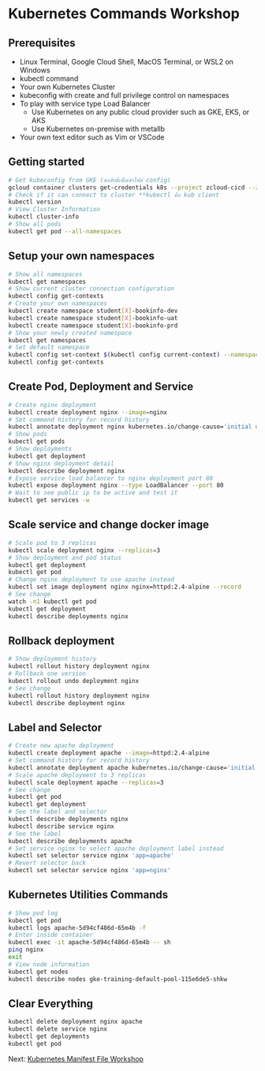 # Kubernetes Commands Workshop

## Prerequisites

* Linux Terminal, Google Cloud Shell, MacOS Terminal, or WSL2 on Windows
* kubectl command
* Your own Kubernetes Cluster
* kubeconfig with create and full privilege control on namespaces
* To play with service type Load Balancer
  * Use Kubernetes on any public cloud provider such as GKE, EKS, or AKS
  * Use Kubernetes on-premise with metallb
* Your own text editor such as Vim or VSCode

## Getting started

```bash
# Get kubeconfig from GKE (ขอสิทธิ์เพื่อเข้าไฟล์ config)
gcloud container clusters get-credentials k8s --project zcloud-cicd --zone asia-southeast1-a
# Check if it can connect to cluster **kubectl คือ kub client
kubectl version
# View Cluster Information
kubectl cluster-info
# Show all pods
kubectl get pod --all-namespaces
```

## Setup your own namespaces

```bash
# Show all namespaces
kubectl get namespaces
# Show current cluster connection configuration
kubectl config get-contexts
# Create your own namespaces
kubectl create namespace student[X]-bookinfo-dev
kubectl create namespace student[X]-bookinfo-uat
kubectl create namespace student[X]-bookinfo-prd
# Show your newly created namespace
kubectl get namespaces
# Set default namespace
kubectl config set-context $(kubectl config current-context) --namespace=student[X]-bookinfo-dev
kubectl config get-contexts
```

## Create Pod, Deployment and Service

```bash
# Create nginx deployment
kubectl create deployment nginx --image=nginx
# Set command history for record history
kubectl annotate deployment nginx kubernetes.io/change-cause='initial deployment'
# Show pods
kubectl get pods
# Show deployments
kubectl get deployment
# Show nginx deployment detail
kubectl describe deployment nginx
# Expose service load balancer to nginx deployment port 80
kubectl expose deployment nginx --type LoadBalancer --port 80
# Wait to see public ip to be active and test it
kubectl get services -w
```

## Scale service and change docker image

```bash
# Scale pod to 3 replicas
kubectl scale deployment nginx --replicas=3
# Show deployment and pod status
kubectl get deployment
kubectl get pod
# Change nginx deployment to use apache instead
kubectl set image deployment nginx nginx=httpd:2.4-alpine --record
# See change
watch -n1 kubectl get pod
kubectl get deployment
kubectl describe deployments nginx
```

## Rollback deployment

```bash
# Show deployment history
kubectl rollout history deployment nginx
# Rollback one version
kubectl rollout undo deployment nginx
# See change
kubectl rollout history deployment nginx
kubectl describe deployment nginx
```

## Label and Selector

```bash
# Create new apache deployment
kubectl create deployment apache --image=httpd:2.4-alpine
# Set command history for record history
kubectl annotate deployment apache kubernetes.io/change-cause='initial apache deployment'
# Scale apache deployment to 3 replicas
kubectl scale deployment apache --replicas=3
# See change
kubectl get pod
kubectl get deployment
# See the label and selector
kubectl describe deployments nginx
kubectl describe service nginx
# See the label
kubectl describe deployments apache
# Set service nginx to select apache deployment label instead
kubectl set selector service nginx 'app=apache'
# Revert selector back
kubectl set selector service nginx 'app=nginx'
```

## Kubernetes Utilities Commands

```bash
# Show pod log
kubectl get pod
kubectl logs apache-5d94cf486d-65m4b -f
# Enter inside container
kubectl exec -it apache-5d94cf486d-65m4b -- sh
ping nginx
exit
# View node information
kubectl get nodes
kubectl describe nodes gke-training-default-pool-115e6de5-shkw
```

## Clear Everything

```bash
kubectl delete deployment nginx apache
kubectl delete service nginx
kubectl get deployments
kubectl get pod
```

Next: [Kubernetes Manifest File Workshop](06-k8s-manifest.md)

